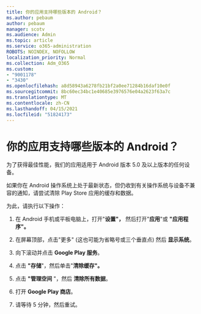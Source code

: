 ```yaml
---
title: 你的应用支持哪些版本的 Android？
ms.author: pebaum
author: pebaum
manager: scotv
ms.audience: Admin
ms.topic: article
ms.service: o365-administration
ROBOTS: NOINDEX, NOFOLLOW
localization_priority: Normal
ms.collection: Adm_O365
ms.custom:
- "9001178"
- "3430"
ms.openlocfilehash: a8d58943a6278fb21bf2a0ee71284b16daf10e0f
ms.sourcegitcommit: 8bc60ec34bc1e40685e3976576e04a2623f63a7c
ms.translationtype: MT
ms.contentlocale: zh-CN
ms.lasthandoff: 04/15/2021
ms.locfileid: "51824173"
---
```

# <a name="what-version-of-android-does-your-app-support"></a>你的应用支持哪些版本的 Android？

为了获得最佳性能，我们的应用适用于 Android 版本 5.0 及以上版本的任何设备。

如果你在 Android 操作系统上处于最新状态，但仍收到有关操作系统与设备不兼容的通知，请尝试清除 Play Store 应用的缓存和数据。

为此，请执行以下操作： 

1. 在 Android 手机或平板电脑上，打开"**设置"，** 然后打开"**应用**"或 **"应用程序"。**

2. 在屏幕顶部，点击"更多" (这也可能为省略号或三个垂直点) 然后 **显示系统**。  

3. 向下滚动并点击 **Google Play 服务**。 

4. 点击 **"存储**"，然后单击"**清除缓存"。** 

5. 点击 **"管理空间** "，然后 **清除所有数据**。 

6. 打开 **Google Play 商店**。 

7. 请等待 5 分钟，然后重试。 